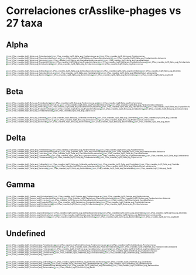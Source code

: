 # Correlaciones crAsslike-phages vs 27 taxa

## Alpha
<img src="01_27tax_crasslike_log10/01_alpha_avg/corr_27tax_crasslike_log10_Alpha_avg_Proteobacteria.png" alt="corr_27tax_crasslike_log10_Alpha_avg_Proteobacteria" style="zoom:33%;" /><img src="01_27tax_crasslike_log10/01_alpha_avg/corr_27tax_crasslike_log10_Alpha_avg_Porphyromonas.sp..png" alt="corr_27tax_crasslike_log10_Alpha_avg_Porphyromonas.sp." style="zoom:33%;" /><img src="01_27tax_crasslike_log10/01_alpha_avg/corr_27tax_crasslike_log10_Alpha_avg_Porphyromonas.png" alt="corr_27tax_crasslike_log10_Alpha_avg_Porphyromonas" style="zoom:33%;" /><img src="01_27tax_crasslike_log10/01_alpha_avg/corr_27tax_crasslike_log10_Alpha_avg_Phascolarctobacterium.sp..png" alt="corr_27tax_crasslike_log10_Alpha_avg_Phascolarctobacterium.sp." style="zoom:33%;" /><img src="01_27tax_crasslike_log10/01_alpha_avg/corr_27tax_crasslike_log10_Alpha_avg_Phascolarctobacterium.png" alt="corr_27tax_crasslike_log10_Alpha_avg_Phascolarctobacterium" style="zoom:33%;" /><img src="01_27tax_crasslike_log10/01_alpha_avg/corr_27tax_crasslike_log10_Alpha_avg_Parabacteroides.distasonis.png" alt="corr_27tax_crasslike_log10_Alpha_avg_Parabacteroides.distasonis" style="zoom:33%;" /><img src="01_27tax_crasslike_log10/01_alpha_avg/corr_27tax_crasslike_log10_Alpha_avg_Firmicutes.png" alt="corr_27tax_crasslike_log10_Alpha_avg_Firmicutes" style="zoom:33%;" /><img src="01_27tax_crasslike_log10/01_alpha_avg/corr_27tax_crasslike_log10_Alpha_avg_Faecalibacterium.prausnitzii.png" alt="corr_27tax_crasslike_log10_Alpha_avg_Faecalibacterium.prausnitzii" style="zoom:33%;" /><img src="01_27tax_crasslike_log10/01_alpha_avg/corr_27tax_crasslike_log10_Alpha_avg_Faecalibacterium.png" alt="corr_27tax_crasslike_log10_Alpha_avg_Faecalibacterium" style="zoom:33%;" /><img src="01_27tax_crasslike_log10/01_alpha_avg/corr_27tax_crasslike_log10_Alpha_avg_Erysipelotrichi.png" alt="corr_27tax_crasslike_log10_Alpha_avg_Erysipelotrichi" style="zoom:33%;" /><img src="01_27tax_crasslike_log10/01_alpha_avg/corr_27tax_crasslike_log10_Alpha_avg_Erysipelotrichales.png" alt="corr_27tax_crasslike_log10_Alpha_avg_Erysipelotrichales" style="zoom:33%;" /><img src="01_27tax_crasslike_log10/01_alpha_avg/corr_27tax_crasslike_log10_Alpha_avg_Erysipelotrichaceae.png" alt="corr_27tax_crasslike_log10_Alpha_avg_Erysipelotrichaceae" style="zoom:33%;" /><img src="01_27tax_crasslike_log10/01_alpha_avg/corr_27tax_crasslike_log10_Alpha_avg_Coriobacteriia.png" alt="corr_27tax_crasslike_log10_Alpha_avg_Coriobacteriia" style="zoom:33%;" /><img src="01_27tax_crasslike_log10/01_alpha_avg/corr_27tax_crasslike_log10_Alpha_avg_Coriobacteriales.png" alt="corr_27tax_crasslike_log10_Alpha_avg_Coriobacteriales" style="zoom:33%;" /><img src="01_27tax_crasslike_log10/01_alpha_avg/corr_27tax_crasslike_log10_Alpha_avg_Coriobacteriaceae.png" alt="corr_27tax_crasslike_log10_Alpha_avg_Coriobacteriaceae" style="zoom:33%;" /><img src="01_27tax_crasslike_log10/01_alpha_avg/corr_27tax_crasslike_log10_Alpha_avg_Coprococcus.png" alt="corr_27tax_crasslike_log10_Alpha_avg_Coprococcus" style="zoom:33%;" />

<img src="01_27tax_crasslike_log10/01_alpha_avg/corr_27tax_crasslike_log10_Alpha_avg_Collinsella.png" alt="corr_27tax_crasslike_log10_Alpha_avg_Collinsella" style="zoom:33%;" /><img src="01_27tax_crasslike_log10/01_alpha_avg/corr_27tax_crasslike_log10_Alpha_avg_Collinsella.aerofaciens.png" alt="corr_27tax_crasslike_log10_Alpha_avg_Collinsella.aerofaciens" style="zoom:33%;" /><img src="01_27tax_crasslike_log10/01_alpha_avg/corr_27tax_crasslike_log10_Alpha_avg_Clostridiales.png" alt="corr_27tax_crasslike_log10_Alpha_avg_Clostridiales" style="zoom:33%;" /><img src="01_27tax_crasslike_log10/01_alpha_avg/corr_27tax_crasslike_log10_Alpha_avg_Clostridia.png" alt="corr_27tax_crasslike_log10_Alpha_avg_Clostridia" style="zoom:33%;" /><img src="01_27tax_crasslike_log10/01_alpha_avg/corr_27tax_crasslike_log10_Alpha_avg_Catenibacterium.sp..png" alt="corr_27tax_crasslike_log10_Alpha_avg_Catenibacterium.sp." style="zoom:33%;" /><img src="01_27tax_crasslike_log10/01_alpha_avg/corr_27tax_crasslike_log10_Alpha_avg_Catenibacterium.png" alt="corr_27tax_crasslike_log10_Alpha_avg_Catenibacterium" style="zoom:33%;" /><img src="01_27tax_crasslike_log10/01_alpha_avg/corr_27tax_crasslike_log10_Alpha_avg_Bifidobacterium.adolescentis.png" alt="corr_27tax_crasslike_log10_Alpha_avg_Bifidobacterium.adolescentis" style="zoom:33%;" /><img src="01_27tax_crasslike_log10/01_alpha_avg/corr_27tax_crasslike_log10_Alpha_avg_Bacteroidia.png" alt="corr_27tax_crasslike_log10_Alpha_avg_Bacteroidia" style="zoom:33%;" /><img src="01_27tax_crasslike_log10/01_alpha_avg/corr_27tax_crasslike_log10_Alpha_avg_Bacteroidetes.png" alt="corr_27tax_crasslike_log10_Alpha_avg_Bacteroidetes" style="zoom:33%;" /><img src="01_27tax_crasslike_log10/01_alpha_avg/corr_27tax_crasslike_log10_Alpha_avg_Bacteroidales.png" alt="corr_27tax_crasslike_log10_Alpha_avg_Bacteroidales" style="zoom:33%;" /><img src="01_27tax_crasslike_log10/01_alpha_avg/corr_27tax_crasslike_log10_Alpha_avg_Bacilli.png" alt="corr_27tax_crasslike_log10_Alpha_avg_Bacilli" style="zoom:33%;" />

<div style="page-break-after: always; break-after: page;"></div>

## Beta
<img src="01_27tax_crasslike_log10/02_beta_avg/corr_27tax_crasslike_log10_Beta_avg_Proteobacteria.png" alt="corr_27tax_crasslike_log10_Beta_avg_Proteobacteria" style="zoom:33%;" /><img src="01_27tax_crasslike_log10/02_beta_avg/corr_27tax_crasslike_log10_Beta_avg_Porphyromonas.sp..png" alt="corr_27tax_crasslike_log10_Beta_avg_Porphyromonas.sp." style="zoom:33%;" /><img src="01_27tax_crasslike_log10/02_beta_avg/corr_27tax_crasslike_log10_Beta_avg_Porphyromonas.png" alt="corr_27tax_crasslike_log10_Beta_avg_Porphyromonas" style="zoom:33%;" /><img src="01_27tax_crasslike_log10/02_beta_avg/corr_27tax_crasslike_log10_Beta_avg_Phascolarctobacterium.sp..png" alt="corr_27tax_crasslike_log10_Beta_avg_Phascolarctobacterium.sp." style="zoom:33%;" /><img src="01_27tax_crasslike_log10/02_beta_avg/corr_27tax_crasslike_log10_Beta_avg_Phascolarctobacterium.png" alt="corr_27tax_crasslike_log10_Beta_avg_Phascolarctobacterium" style="zoom:33%;" /><img src="01_27tax_crasslike_log10/02_beta_avg/corr_27tax_crasslike_log10_Beta_avg_Parabacteroides.distasonis.png" alt="corr_27tax_crasslike_log10_Beta_avg_Parabacteroides.distasonis" style="zoom:33%;" /><img src="01_27tax_crasslike_log10/02_beta_avg/corr_27tax_crasslike_log10_Beta_avg_Firmicutes.png" alt="corr_27tax_crasslike_log10_Beta_avg_Firmicutes" style="zoom:33%;" /><img src="01_27tax_crasslike_log10/02_beta_avg/corr_27tax_crasslike_log10_Beta_avg_Faecalibacterium.prausnitzii.png" alt="corr_27tax_crasslike_log10_Beta_avg_Faecalibacterium.prausnitzii" style="zoom:33%;" /><img src="01_27tax_crasslike_log10/02_beta_avg/corr_27tax_crasslike_log10_Beta_avg_Faecalibacterium.png" alt="corr_27tax_crasslike_log10_Beta_avg_Faecalibacterium" style="zoom:33%;" /><img src="01_27tax_crasslike_log10/02_beta_avg/corr_27tax_crasslike_log10_Beta_avg_Erysipelotrichi.png" alt="corr_27tax_crasslike_log10_Beta_avg_Erysipelotrichi" style="zoom:33%;" /><img src="01_27tax_crasslike_log10/02_beta_avg/corr_27tax_crasslike_log10_Beta_avg_Erysipelotrichales.png" alt="corr_27tax_crasslike_log10_Beta_avg_Erysipelotrichales" style="zoom:33%;" /><img src="01_27tax_crasslike_log10/02_beta_avg/corr_27tax_crasslike_log10_Beta_avg_Erysipelotrichaceae.png" alt="corr_27tax_crasslike_log10_Beta_avg_Erysipelotrichaceae" style="zoom:33%;" /><img src="01_27tax_crasslike_log10/02_beta_avg/corr_27tax_crasslike_log10_Beta_avg_Coriobacteriia.png" alt="corr_27tax_crasslike_log10_Beta_avg_Coriobacteriia" style="zoom:33%;" /><img src="01_27tax_crasslike_log10/02_beta_avg/corr_27tax_crasslike_log10_Beta_avg_Coriobacteriales.png" alt="corr_27tax_crasslike_log10_Beta_avg_Coriobacteriales" style="zoom:33%;" /><img src="01_27tax_crasslike_log10/02_beta_avg/corr_27tax_crasslike_log10_Beta_avg_Coriobacteriaceae.png" alt="corr_27tax_crasslike_log10_Beta_avg_Coriobacteriaceae" style="zoom:33%;" /><img src="01_27tax_crasslike_log10/02_beta_avg/corr_27tax_crasslike_log10_Beta_avg_Coprococcus.png" alt="corr_27tax_crasslike_log10_Beta_avg_Coprococcus" style="zoom:33%;" />

<img src="01_27tax_crasslike_log10/02_beta_avg/corr_27tax_crasslike_log10_Beta_avg_Collinsella.png" alt="corr_27tax_crasslike_log10_Beta_avg_Collinsella" style="zoom:33%;" /><img src="01_27tax_crasslike_log10/02_beta_avg/corr_27tax_crasslike_log10_Beta_avg_Collinsella.aerofaciens.png" alt="corr_27tax_crasslike_log10_Beta_avg_Collinsella.aerofaciens" style="zoom:33%;" /><img src="01_27tax_crasslike_log10/02_beta_avg/corr_27tax_crasslike_log10_Beta_avg_Clostridiales.png" alt="corr_27tax_crasslike_log10_Beta_avg_Clostridiales" style="zoom:33%;" /><img src="01_27tax_crasslike_log10/02_beta_avg/corr_27tax_crasslike_log10_Beta_avg_Clostridia.png" alt="corr_27tax_crasslike_log10_Beta_avg_Clostridia" style="zoom:33%;" /><img src="01_27tax_crasslike_log10/02_beta_avg/corr_27tax_crasslike_log10_Beta_avg_Catenibacterium.sp..png" alt="corr_27tax_crasslike_log10_Beta_avg_Catenibacterium.sp." style="zoom:33%;" /><img src="01_27tax_crasslike_log10/02_beta_avg/corr_27tax_crasslike_log10_Beta_avg_Catenibacterium.png" alt="corr_27tax_crasslike_log10_Beta_avg_Catenibacterium" style="zoom:33%;" /><img src="01_27tax_crasslike_log10/02_beta_avg/corr_27tax_crasslike_log10_Beta_avg_Bifidobacterium.adolescentis.png" alt="corr_27tax_crasslike_log10_Beta_avg_Bifidobacterium.adolescentis" style="zoom:33%;" /><img src="01_27tax_crasslike_log10/02_beta_avg/corr_27tax_crasslike_log10_Beta_avg_Bacteroidia.png" alt="corr_27tax_crasslike_log10_Beta_avg_Bacteroidia" style="zoom:33%;" /><img src="01_27tax_crasslike_log10/02_beta_avg/corr_27tax_crasslike_log10_Beta_avg_Bacteroidetes.png" alt="corr_27tax_crasslike_log10_Beta_avg_Bacteroidetes" style="zoom:33%;" /><img src="01_27tax_crasslike_log10/02_beta_avg/corr_27tax_crasslike_log10_Beta_avg_Bacteroidales.png" alt="corr_27tax_crasslike_log10_Beta_avg_Bacteroidales" style="zoom:33%;" /><img src="01_27tax_crasslike_log10/02_beta_avg/corr_27tax_crasslike_log10_Beta_avg_Bacilli.png" alt="corr_27tax_crasslike_log10_Beta_avg_Bacilli" style="zoom:33%;" />
<div style="page-break-after: always; break-after: page;"></div>

## Delta
<img src="01_27tax_crasslike_log10/03_delta_avg/corr_27tax_crasslike_log10_Delta_avg_Proteobacteria.png" alt="corr_27tax_crasslike_log10_Delta_avg_Proteobacteria" style="zoom:33%;" /><img src="01_27tax_crasslike_log10/03_delta_avg/corr_27tax_crasslike_log10_Delta_avg_Porphyromonas.sp..png" alt="corr_27tax_crasslike_log10_Delta_avg_Porphyromonas.sp." style="zoom:33%;" /><img src="01_27tax_crasslike_log10/03_delta_avg/corr_27tax_crasslike_log10_Delta_avg_Porphyromonas.png" alt="corr_27tax_crasslike_log10_Delta_avg_Porphyromonas" style="zoom:33%;" /><img src="01_27tax_crasslike_log10/03_delta_avg/corr_27tax_crasslike_log10_Delta_avg_Phascolarctobacterium.sp..png" alt="corr_27tax_crasslike_log10_Delta_avg_Phascolarctobacterium.sp." style="zoom:33%;" /><img src="01_27tax_crasslike_log10/03_delta_avg/corr_27tax_crasslike_log10_Delta_avg_Phascolarctobacterium.png" alt="corr_27tax_crasslike_log10_Delta_avg_Phascolarctobacterium" style="zoom:33%;" /><img src="01_27tax_crasslike_log10/03_delta_avg/corr_27tax_crasslike_log10_Delta_avg_Parabacteroides.distasonis.png" alt="corr_27tax_crasslike_log10_Delta_avg_Parabacteroides.distasonis" style="zoom:33%;" /><img src="01_27tax_crasslike_log10/03_delta_avg/corr_27tax_crasslike_log10_Delta_avg_Firmicutes.png" alt="corr_27tax_crasslike_log10_Delta_avg_Firmicutes" style="zoom:33%;" /><img src="01_27tax_crasslike_log10/03_delta_avg/corr_27tax_crasslike_log10_Delta_avg_Faecalibacterium.prausnitzii.png" alt="corr_27tax_crasslike_log10_Delta_avg_Faecalibacterium.prausnitzii" style="zoom:33%;" /><img src="01_27tax_crasslike_log10/03_delta_avg/corr_27tax_crasslike_log10_Delta_avg_Faecalibacterium.png" alt="corr_27tax_crasslike_log10_Delta_avg_Faecalibacterium" style="zoom:33%;" /><img src="01_27tax_crasslike_log10/03_delta_avg/corr_27tax_crasslike_log10_Delta_avg_Erysipelotrichi.png" alt="corr_27tax_crasslike_log10_Delta_avg_Erysipelotrichi" style="zoom:33%;" /><img src="01_27tax_crasslike_log10/03_delta_avg/corr_27tax_crasslike_log10_Delta_avg_Erysipelotrichales.png" alt="corr_27tax_crasslike_log10_Delta_avg_Erysipelotrichales" style="zoom:33%;" /><img src="01_27tax_crasslike_log10/03_delta_avg/corr_27tax_crasslike_log10_Delta_avg_Erysipelotrichaceae.png" alt="corr_27tax_crasslike_log10_Delta_avg_Erysipelotrichaceae" style="zoom:33%;" /><img src="01_27tax_crasslike_log10/03_delta_avg/corr_27tax_crasslike_log10_Delta_avg_Coriobacteriia.png" alt="corr_27tax_crasslike_log10_Delta_avg_Coriobacteriia" style="zoom:33%;" /><img src="01_27tax_crasslike_log10/03_delta_avg/corr_27tax_crasslike_log10_Delta_avg_Coriobacteriales.png" alt="corr_27tax_crasslike_log10_Delta_avg_Coriobacteriales" style="zoom:33%;" /><img src="01_27tax_crasslike_log10/03_delta_avg/corr_27tax_crasslike_log10_Delta_avg_Coriobacteriaceae.png" alt="corr_27tax_crasslike_log10_Delta_avg_Coriobacteriaceae" style="zoom:33%;" /><img src="01_27tax_crasslike_log10/03_delta_avg/corr_27tax_crasslike_log10_Delta_avg_Coprococcus.png" alt="corr_27tax_crasslike_log10_Delta_avg_Coprococcus" style="zoom:33%;" />

<img src="01_27tax_crasslike_log10/03_delta_avg/corr_27tax_crasslike_log10_Delta_avg_Collinsella.png" alt="corr_27tax_crasslike_log10_Delta_avg_Collinsella" style="zoom:33%;" /><img src="01_27tax_crasslike_log10/03_delta_avg/corr_27tax_crasslike_log10_Delta_avg_Collinsella.aerofaciens.png" alt="corr_27tax_crasslike_log10_Delta_avg_Collinsella.aerofaciens" style="zoom:33%;" /><img src="01_27tax_crasslike_log10/03_delta_avg/corr_27tax_crasslike_log10_Delta_avg_Clostridiales.png" alt="corr_27tax_crasslike_log10_Delta_avg_Clostridiales" style="zoom:33%;" /><img src="01_27tax_crasslike_log10/03_delta_avg/corr_27tax_crasslike_log10_Delta_avg_Clostridia.png" alt="corr_27tax_crasslike_log10_Delta_avg_Clostridia" style="zoom:33%;" /><img src="01_27tax_crasslike_log10/03_delta_avg/corr_27tax_crasslike_log10_Delta_avg_Catenibacterium.sp..png" alt="corr_27tax_crasslike_log10_Delta_avg_Catenibacterium.sp." style="zoom:33%;" /><img src="01_27tax_crasslike_log10/03_delta_avg/corr_27tax_crasslike_log10_Delta_avg_Catenibacterium.png" alt="corr_27tax_crasslike_log10_Delta_avg_Catenibacterium" style="zoom:33%;" /><img src="01_27tax_crasslike_log10/03_delta_avg/corr_27tax_crasslike_log10_Delta_avg_Bifidobacterium.adolescentis.png" alt="corr_27tax_crasslike_log10_Delta_avg_Bifidobacterium.adolescentis" style="zoom:33%;" /><img src="01_27tax_crasslike_log10/03_delta_avg/corr_27tax_crasslike_log10_Delta_avg_Bacteroidia.png" alt="corr_27tax_crasslike_log10_Delta_avg_Bacteroidia" style="zoom:33%;" /><img src="01_27tax_crasslike_log10/03_delta_avg/corr_27tax_crasslike_log10_Delta_avg_Bacteroidetes.png" alt="corr_27tax_crasslike_log10_Delta_avg_Bacteroidetes" style="zoom:33%;" /><img src="01_27tax_crasslike_log10/03_delta_avg/corr_27tax_crasslike_log10_Delta_avg_Bacteroidales.png" alt="corr_27tax_crasslike_log10_Delta_avg_Bacteroidales" style="zoom:33%;" /><img src="01_27tax_crasslike_log10/03_delta_avg/corr_27tax_crasslike_log10_Delta_avg_Bacilli.png" alt="corr_27tax_crasslike_log10_Delta_avg_Bacilli" style="zoom:33%;" />

<div style="page-break-after: always; break-after: page;"></div>

## Gamma
<img src="01_27tax_crasslike_log10/04_gamma_avg/corr_27tax_crasslike_log10_Gamma_avg_Proteobacteria.png" alt="corr_27tax_crasslike_log10_Gamma_avg_Proteobacteria" style="zoom:33%;" /><img src="01_27tax_crasslike_log10/04_gamma_avg/corr_27tax_crasslike_log10_Gamma_avg_Porphyromonas.sp..png" alt="corr_27tax_crasslike_log10_Gamma_avg_Porphyromonas.sp." style="zoom:33%;" /><img src="01_27tax_crasslike_log10/04_gamma_avg/corr_27tax_crasslike_log10_Gamma_avg_Porphyromonas.png" alt="corr_27tax_crasslike_log10_Gamma_avg_Porphyromonas" style="zoom:33%;" /><img src="01_27tax_crasslike_log10/04_gamma_avg/corr_27tax_crasslike_log10_Gamma_avg_Phascolarctobacterium.sp..png" alt="corr_27tax_crasslike_log10_Gamma_avg_Phascolarctobacterium.sp." style="zoom:33%;" /><img src="01_27tax_crasslike_log10/04_gamma_avg/corr_27tax_crasslike_log10_Gamma_avg_Phascolarctobacterium.png" alt="corr_27tax_crasslike_log10_Gamma_avg_Phascolarctobacterium" style="zoom:33%;" /><img src="01_27tax_crasslike_log10/04_gamma_avg/corr_27tax_crasslike_log10_Gamma_avg_Parabacteroides.distasonis.png" alt="corr_27tax_crasslike_log10_Gamma_avg_Parabacteroides.distasonis" style="zoom:33%;" /><img src="01_27tax_crasslike_log10/04_gamma_avg/corr_27tax_crasslike_log10_Gamma_avg_Firmicutes.png" alt="corr_27tax_crasslike_log10_Gamma_avg_Firmicutes" style="zoom:33%;" /><img src="01_27tax_crasslike_log10/04_gamma_avg/corr_27tax_crasslike_log10_Gamma_avg_Faecalibacterium.prausnitzii.png" alt="corr_27tax_crasslike_log10_Gamma_avg_Faecalibacterium.prausnitzii" style="zoom:33%;" /><img src="01_27tax_crasslike_log10/04_gamma_avg/corr_27tax_crasslike_log10_Gamma_avg_Faecalibacterium.png" alt="corr_27tax_crasslike_log10_Gamma_avg_Faecalibacterium" style="zoom:33%;" /><img src="01_27tax_crasslike_log10/04_gamma_avg/corr_27tax_crasslike_log10_Gamma_avg_Erysipelotrichi.png" alt="corr_27tax_crasslike_log10_Gamma_avg_Erysipelotrichi" style="zoom:33%;" /><img src="01_27tax_crasslike_log10/04_gamma_avg/corr_27tax_crasslike_log10_Gamma_avg_Erysipelotrichales.png" alt="corr_27tax_crasslike_log10_Gamma_avg_Erysipelotrichales" style="zoom:33%;" /><img src="01_27tax_crasslike_log10/04_gamma_avg/corr_27tax_crasslike_log10_Gamma_avg_Erysipelotrichaceae.png" alt="corr_27tax_crasslike_log10_Gamma_avg_Erysipelotrichaceae" style="zoom:33%;" /><img src="01_27tax_crasslike_log10/04_gamma_avg/corr_27tax_crasslike_log10_Gamma_avg_Coriobacteriia.png" alt="corr_27tax_crasslike_log10_Gamma_avg_Coriobacteriia" style="zoom:33%;" /><img src="01_27tax_crasslike_log10/04_gamma_avg/corr_27tax_crasslike_log10_Gamma_avg_Coriobacteriales.png" alt="corr_27tax_crasslike_log10_Gamma_avg_Coriobacteriales" style="zoom:33%;" /><img src="01_27tax_crasslike_log10/04_gamma_avg/corr_27tax_crasslike_log10_Gamma_avg_Coriobacteriaceae.png" alt="corr_27tax_crasslike_log10_Gamma_avg_Coriobacteriaceae" style="zoom:33%;" /><img src="01_27tax_crasslike_log10/04_gamma_avg/corr_27tax_crasslike_log10_Gamma_avg_Coprococcus.png" alt="corr_27tax_crasslike_log10_Gamma_avg_Coprococcus" style="zoom:33%;" />

<img src="01_27tax_crasslike_log10/04_gamma_avg/corr_27tax_crasslike_log10_Gamma_avg_Collinsella.png" alt="corr_27tax_crasslike_log10_Gamma_avg_Collinsella" style="zoom:33%;" /><img src="01_27tax_crasslike_log10/04_gamma_avg/corr_27tax_crasslike_log10_Gamma_avg_Collinsella.aerofaciens.png" alt="corr_27tax_crasslike_log10_Gamma_avg_Collinsella.aerofaciens" style="zoom:33%;" /><img src="01_27tax_crasslike_log10/04_gamma_avg/corr_27tax_crasslike_log10_Gamma_avg_Clostridiales.png" alt="corr_27tax_crasslike_log10_Gamma_avg_Clostridiales" style="zoom:33%;" /><img src="01_27tax_crasslike_log10/04_gamma_avg/corr_27tax_crasslike_log10_Gamma_avg_Clostridia.png" alt="corr_27tax_crasslike_log10_Gamma_avg_Clostridia" style="zoom:33%;" /><img src="01_27tax_crasslike_log10/04_gamma_avg/corr_27tax_crasslike_log10_Gamma_avg_Catenibacterium.sp..png" alt="corr_27tax_crasslike_log10_Gamma_avg_Catenibacterium.sp." style="zoom:33%;" /><img src="01_27tax_crasslike_log10/04_gamma_avg/corr_27tax_crasslike_log10_Gamma_avg_Catenibacterium.png" alt="corr_27tax_crasslike_log10_Gamma_avg_Catenibacterium" style="zoom:33%;" /><img src="01_27tax_crasslike_log10/04_gamma_avg/corr_27tax_crasslike_log10_Gamma_avg_Bifidobacterium.adolescentis.png" alt="corr_27tax_crasslike_log10_Gamma_avg_Bifidobacterium.adolescentis" style="zoom:33%;" /><img src="01_27tax_crasslike_log10/04_gamma_avg/corr_27tax_crasslike_log10_Gamma_avg_Bacteroidia.png" alt="corr_27tax_crasslike_log10_Gamma_avg_Bacteroidia" style="zoom:33%;" /><img src="01_27tax_crasslike_log10/04_gamma_avg/corr_27tax_crasslike_log10_Gamma_avg_Bacteroidetes.png" alt="corr_27tax_crasslike_log10_Gamma_avg_Bacteroidetes" style="zoom:33%;" /><img src="01_27tax_crasslike_log10/04_gamma_avg/corr_27tax_crasslike_log10_Gamma_avg_Bacteroidales.png" alt="corr_27tax_crasslike_log10_Gamma_avg_Bacteroidales" style="zoom:33%;" /><img src="01_27tax_crasslike_log10/04_gamma_avg/corr_27tax_crasslike_log10_Gamma_avg_Bacilli.png" alt="corr_27tax_crasslike_log10_Gamma_avg_Bacilli" style="zoom:33%;" />

<div style="page-break-after: always; break-after: page;"></div>

## Undefined
<img src="01_27tax_crasslike_log10/05_undefined_avg/corr_27tax_crasslike_log10_Undefined_avg_Proteobacteria.png" alt="corr_27tax_crasslike_log10_Undefined_avg_Proteobacteria" style="zoom:33%;" /><img src="01_27tax_crasslike_log10/05_undefined_avg/corr_27tax_crasslike_log10_Undefined_avg_Porphyromonas.sp..png" alt="corr_27tax_crasslike_log10_Undefined_avg_Porphyromonas.sp." style="zoom:33%;" /><img src="01_27tax_crasslike_log10/05_undefined_avg/corr_27tax_crasslike_log10_Undefined_avg_Porphyromonas.png" alt="corr_27tax_crasslike_log10_Undefined_avg_Porphyromonas" style="zoom:33%;" /><img src="01_27tax_crasslike_log10/05_undefined_avg/corr_27tax_crasslike_log10_Undefined_avg_Phascolarctobacterium.sp..png" alt="corr_27tax_crasslike_log10_Undefined_avg_Phascolarctobacterium.sp." style="zoom:33%;" /><img src="01_27tax_crasslike_log10/05_undefined_avg/corr_27tax_crasslike_log10_Undefined_avg_Phascolarctobacterium.png" alt="corr_27tax_crasslike_log10_Undefined_avg_Phascolarctobacterium" style="zoom:33%;" /><img src="01_27tax_crasslike_log10/05_undefined_avg/corr_27tax_crasslike_log10_Undefined_avg_Parabacteroides.distasonis.png" alt="corr_27tax_crasslike_log10_Undefined_avg_Parabacteroides.distasonis" style="zoom:33%;" /><img src="01_27tax_crasslike_log10/05_undefined_avg/corr_27tax_crasslike_log10_Undefined_avg_Firmicutes.png" alt="corr_27tax_crasslike_log10_Undefined_avg_Firmicutes" style="zoom:33%;" /><img src="01_27tax_crasslike_log10/05_undefined_avg/corr_27tax_crasslike_log10_Undefined_avg_Faecalibacterium.prausnitzii.png" alt="corr_27tax_crasslike_log10_Undefined_avg_Faecalibacterium.prausnitzii" style="zoom:33%;" /><img src="01_27tax_crasslike_log10/05_undefined_avg/corr_27tax_crasslike_log10_Undefined_avg_Faecalibacterium.png" alt="corr_27tax_crasslike_log10_Undefined_avg_Faecalibacterium" style="zoom:33%;" /><img src="01_27tax_crasslike_log10/05_undefined_avg/corr_27tax_crasslike_log10_Undefined_avg_Erysipelotrichi.png" alt="corr_27tax_crasslike_log10_Undefined_avg_Erysipelotrichi" style="zoom:33%;" /><img src="01_27tax_crasslike_log10/05_undefined_avg/corr_27tax_crasslike_log10_Undefined_avg_Erysipelotrichales.png" alt="corr_27tax_crasslike_log10_Undefined_avg_Erysipelotrichales" style="zoom:33%;" /><img src="01_27tax_crasslike_log10/05_undefined_avg/corr_27tax_crasslike_log10_Undefined_avg_Erysipelotrichaceae.png" alt="corr_27tax_crasslike_log10_Undefined_avg_Erysipelotrichaceae" style="zoom:33%;" /><img src="01_27tax_crasslike_log10/05_undefined_avg/corr_27tax_crasslike_log10_Undefined_avg_Coriobacteriia.png" alt="corr_27tax_crasslike_log10_Undefined_avg_Coriobacteriia" style="zoom:33%;" /><img src="01_27tax_crasslike_log10/05_undefined_avg/corr_27tax_crasslike_log10_Undefined_avg_Coriobacteriales.png" alt="corr_27tax_crasslike_log10_Undefined_avg_Coriobacteriales" style="zoom:33%;" /><img src="01_27tax_crasslike_log10/05_undefined_avg/corr_27tax_crasslike_log10_Undefined_avg_Coriobacteriaceae.png" alt="corr_27tax_crasslike_log10_Undefined_avg_Coriobacteriaceae" style="zoom:33%;" /><img src="01_27tax_crasslike_log10/05_undefined_avg/corr_27tax_crasslike_log10_Undefined_avg_Coprococcus.png" alt="corr_27tax_crasslike_log10_Undefined_avg_Coprococcus" style="zoom:33%;" />

<img src="01_27tax_crasslike_log10/05_undefined_avg/corr_27tax_crasslike_log10_Undefined_avg_Collinsella.png" alt="corr_27tax_crasslike_log10_Undefined_avg_Collinsella" style="zoom:33%;" /><img src="01_27tax_crasslike_log10/05_undefined_avg/corr_27tax_crasslike_log10_Undefined_avg_Collinsella.aerofaciens.png" alt="corr_27tax_crasslike_log10_Undefined_avg_Collinsella.aerofaciens" style="zoom:33%;" /><img src="01_27tax_crasslike_log10/05_undefined_avg/corr_27tax_crasslike_log10_Undefined_avg_Clostridiales.png" alt="corr_27tax_crasslike_log10_Undefined_avg_Clostridiales" style="zoom:33%;" /><img src="01_27tax_crasslike_log10/05_undefined_avg/corr_27tax_crasslike_log10_Undefined_avg_Clostridia.png" alt="corr_27tax_crasslike_log10_Undefined_avg_Clostridia" style="zoom:33%;" /><img src="01_27tax_crasslike_log10/05_undefined_avg/corr_27tax_crasslike_log10_Undefined_avg_Catenibacterium.sp..png" alt="corr_27tax_crasslike_log10_Undefined_avg_Catenibacterium.sp." style="zoom:33%;" /><img src="01_27tax_crasslike_log10/05_undefined_avg/corr_27tax_crasslike_log10_Undefined_avg_Catenibacterium.png" alt="corr_27tax_crasslike_log10_Undefined_avg_Catenibacterium" style="zoom:33%;" /><img src="01_27tax_crasslike_log10/05_undefined_avg/corr_27tax_crasslike_log10_Undefined_avg_Bifidobacterium.adolescentis.png" alt="corr_27tax_crasslike_log10_Undefined_avg_Bifidobacterium.adolescentis" style="zoom:33%;" /><img src="01_27tax_crasslike_log10/05_undefined_avg/corr_27tax_crasslike_log10_Undefined_avg_Bacteroidia.png" alt="corr_27tax_crasslike_log10_Undefined_avg_Bacteroidia" style="zoom:33%;" /><img src="01_27tax_crasslike_log10/05_undefined_avg/corr_27tax_crasslike_log10_Undefined_avg_Bacteroidetes.png" alt="corr_27tax_crasslike_log10_Undefined_avg_Bacteroidetes" style="zoom:33%;" /><img src="01_27tax_crasslike_log10/05_undefined_avg/corr_27tax_crasslike_log10_Undefined_avg_Bacteroidales.png" alt="corr_27tax_crasslike_log10_Undefined_avg_Bacteroidales" style="zoom:33%;" /><img src="01_27tax_crasslike_log10/05_undefined_avg/corr_27tax_crasslike_log10_Undefined_avg_Bacilli.png" alt="corr_27tax_crasslike_log10_Undefined_avg_Bacilli" style="zoom:33%;" />

<div style="page-break-after: always; break-after: page;"></div>
